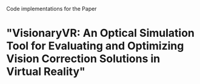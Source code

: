 Code implementations for the Paper 
# "VisionaryVR: An Optical Simulation Tool for Evaluating and Optimizing Vision Correction Solutions in Virtual Reality"
